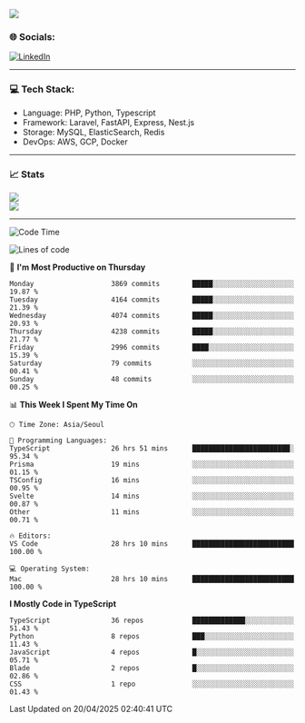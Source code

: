 <!--[![](https://visitcount.itsvg.in/api?id=jin-wk&icon=7&color=12)](https://visitcount.itsvg.in)-->
<!--[![Hits](https://hits.seeyoufarm.com/api/count/incr/badge.svg?url=https%3A%2F%2Fgithub.com%2Fjin-wk&count_bg=%235F625C&title_bg=%23555555&icon=github.svg&icon_color=%23E7E7E7&title=Hits&edge_flat=false)](https://hits.seeyoufarm.com)-->
![](https://komarev.com/ghpvc/?username=jin-wk&color=lightgrey&style=for-the-badge)

### 🌐 Socials:
[![LinkedIn](https://img.shields.io/badge/LinkedIn-%230077B5.svg?logo=linkedin&logoColor=white)](https://linkedin.com/in/jinwook-lee-242625241) 

---

### 💻 Tech Stack:
  - Language: PHP, Python, Typescript
  - Framework: Laravel, FastAPI, Express, Nest.js
  - Storage: MySQL, ElasticSearch, Redis
  - DevOps: AWS, GCP, Docker

---

### 📈 Stats
![](https://github-readme-stats.vercel.app/api?username=jin-wk&theme=dark&hide_border=true&include_all_commits=true&count_private=true)<br/>
![](https://github-readme-streak-stats.herokuapp.com/?user=jin-wk&theme=dark&hide_border=true)<br/>

---

<!--START_SECTION:waka-->
![Code Time](http://img.shields.io/badge/Code%20Time-2%2C228%20hrs%203%20mins-blue)

![Lines of code](https://img.shields.io/badge/From%20Hello%20World%20I%27ve%20Written-5.7%20million%20lines%20of%20code-blue)

📅 **I'm Most Productive on Thursday** 

```text
Monday                   3869 commits        █████░░░░░░░░░░░░░░░░░░░░   19.87 % 
Tuesday                  4164 commits        █████░░░░░░░░░░░░░░░░░░░░   21.39 % 
Wednesday                4074 commits        █████░░░░░░░░░░░░░░░░░░░░   20.93 % 
Thursday                 4238 commits        █████░░░░░░░░░░░░░░░░░░░░   21.77 % 
Friday                   2996 commits        ████░░░░░░░░░░░░░░░░░░░░░   15.39 % 
Saturday                 79 commits          ░░░░░░░░░░░░░░░░░░░░░░░░░   00.41 % 
Sunday                   48 commits          ░░░░░░░░░░░░░░░░░░░░░░░░░   00.25 % 
```


📊 **This Week I Spent My Time On** 

```text
🕑︎ Time Zone: Asia/Seoul

💬 Programming Languages: 
TypeScript               26 hrs 51 mins      ████████████████████████░   95.34 % 
Prisma                   19 mins             ░░░░░░░░░░░░░░░░░░░░░░░░░   01.15 % 
TSConfig                 16 mins             ░░░░░░░░░░░░░░░░░░░░░░░░░   00.95 % 
Svelte                   14 mins             ░░░░░░░░░░░░░░░░░░░░░░░░░   00.87 % 
Other                    11 mins             ░░░░░░░░░░░░░░░░░░░░░░░░░   00.71 % 

🔥 Editors: 
VS Code                  28 hrs 10 mins      █████████████████████████   100.00 % 

💻 Operating System: 
Mac                      28 hrs 10 mins      █████████████████████████   100.00 % 
```

**I Mostly Code in TypeScript** 

```text
TypeScript               36 repos            █████████████░░░░░░░░░░░░   51.43 % 
Python                   8 repos             ███░░░░░░░░░░░░░░░░░░░░░░   11.43 % 
JavaScript               4 repos             █░░░░░░░░░░░░░░░░░░░░░░░░   05.71 % 
Blade                    2 repos             █░░░░░░░░░░░░░░░░░░░░░░░░   02.86 % 
CSS                      1 repo              ░░░░░░░░░░░░░░░░░░░░░░░░░   01.43 % 
```




 Last Updated on 20/04/2025 02:40:41 UTC
<!--END_SECTION:waka-->
